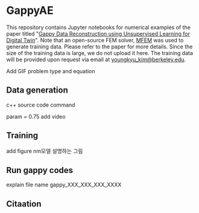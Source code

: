 # GappyAE

This repository contains Jupyter notebooks for numerical examples of the paper titled "[Gappy Data Reconstruction using Unsupervised Learning for Digital Twin](https://arxiv.org/abs/2312.07902)".
Note that an open-source FEM solver, [MFEM](https://mfem.org/) was used to generate training data. Please refer to the paper for more details. Since the size of the training data is large, we do not upload it here. The training data will be provided upon request via email at youngkyu_kim@berkeley.edu.

Add GIF
problem type and equation

## Data generation
c++ source code
command

param = 0.75
add video

## Training
add figure nm모델 설명하는 그림

## Run gappy codes
explain file name
gappy_XXX_XXX_XXX_XXXX

## Citaation
